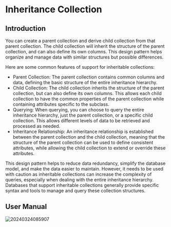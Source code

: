 # Inheritance Collection

<PluginInfo name="data-source-main"></PluginInfo>

## Introduction

You can create a parent collection and derive child collection from that parent collection. The child collection will inherit the structure of the parent collection, and can also define its own columns. This design pattern helps organize and manage data with similar structures but possible differences.

Here are some common features of support for inheritable collections:

- Parent Collection: The parent collection contains common columns and data, defining the basic structure of the entire inheritance hierarchy.
- Child Collection: The child collection inherits the structure of the parent collection, but can also define its own columns. This allows each child collection to have the common properties of the parent collection while containing attributes specific to the subclass.
- Querying: When querying, you can choose to query the entire inheritance hierarchy, just the parent collection, or a specific child collection. This allows different levels of data to be retrieved and processed as needed.
- Inheritance Relationship: An inheritance relationship is established between the parent collection and the child collection, meaning that the structure of the parent collection can be used to define consistent attributes, while allowing the child collection to extend or override these attributes.

This design pattern helps to reduce data redundancy, simplify the database model, and make the data easier to maintain. However, it needs to be used with caution as inheritable collections can increase the complexity of queries, especially when dealing with the entire inheritance hierarchy. Databases that support inheritable collections generally provide specific syntax and tools to manage and query these collection structures.

## User Manual

![20240324085907](https://static-docs.nocobase.com/20240324085907.png)